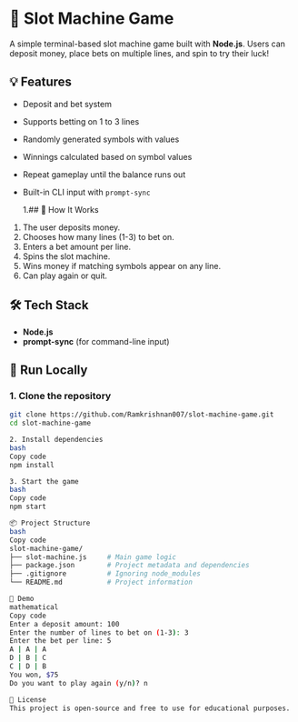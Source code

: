 # 🎰 Slot Machine Game

A simple terminal-based slot machine game built with **Node.js**. Users can deposit money, place bets on multiple lines, and spin to try their luck!

## 💡 Features

- Deposit and bet system
- Supports betting on 1 to 3 lines
- Randomly generated symbols with values
- Winnings calculated based on symbol values
- Repeat gameplay until the balance runs out
- Built-in CLI input with `prompt-sync`

  1.## 🧠 How It Works

1. The user deposits money.
2. Chooses how many lines (1-3) to bet on.
3. Enters a bet amount per line.
4. Spins the slot machine.
5. Wins money if matching symbols appear on any line.
6. Can play again or quit.

## 🛠️ Tech Stack

- **Node.js**
- **prompt-sync** (for command-line input)

## 🧪 Run Locally

### 1. Clone the repository

```bash
git clone https://github.com/Ramkrishnan007/slot-machine-game.git
cd slot-machine-game

2. Install dependencies
bash
Copy code
npm install

3. Start the game
bash
Copy code
npm start

📦 Project Structure
bash
Copy code
slot-machine-game/
├── slot-machine.js     # Main game logic
├── package.json        # Project metadata and dependencies
├── .gitignore          # Ignoring node_modules
└── README.md           # Project information

📸 Demo
mathematical
Copy code
Enter a deposit amount: 100
Enter the number of lines to bet on (1-3): 3
Enter the bet per line: 5
A | A | A
D | B | C
C | D | B
You won, $75
Do you want to play again (y/n)? n

📄 License
This project is open-source and free to use for educational purposes.
```
